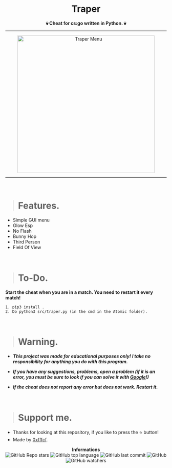 <h1 align="center">Traper</h1>

<p align='center'>
    <b>💀 Cheat for cs:go written in Python. 💀</b>
</p>

----

<p align="center">
    <img src="https://cdn.discordapp.com/attachments/913134325598400553/916806028379685006/unknown.png" alt="Traper Menu" width="428">
</p>

---

<br/>

> # Features.

* Simple GUI menu
* Glow Esp
* No Flash
* Bunny Hop
* Third Person
* Field Of View

<br/>

> # To-Do.

**Start the cheat when you are in a match. You need to restart it every match!**

```
1. pip3 install .
2. Do python3 src/traper.py (in the cmd in the Atomic folder).
```

<br/>

> # Warning.

* ***This project was made for educational purposes only! I take no responsibility for anything you do with this program.***

* ***If you have any suggestions, problems, open a problem (if it is an error, you must be sure to look if you can solve it with [Google](https://giybf.com)!)***

* ***If the cheat does not report any error but does not work. Restart it.***
  
  <br/>

> # Support me.

* Thanks for looking at this repository, if you like to press the ⭐ button!
* Made by [0xfffcf](https://github.com/0xfffcf).

<p align="center">
    <b>Informations</b><br>
    <img alt="GitHub Repo stars" src="https://img.shields.io/github/stars/0xfffcf/Traper?color=7143de">
    <img alt="GitHub top language" src="https://img.shields.io/github/languages/top/0xfffcf/Traper?color=7143de">
    <img alt="GitHub last commit" src="https://img.shields.io/github/last-commit/0xfffcf/Traper?color=7143de">
    <img alt="GitHub" src="https://img.shields.io/github/license/0xfffcf/Traper?color=7143de">
    <img alt="GitHub watchers" src="https://img.shields.io/github/watchers/0xfffcf/Traper?color=7143de">
</p>
